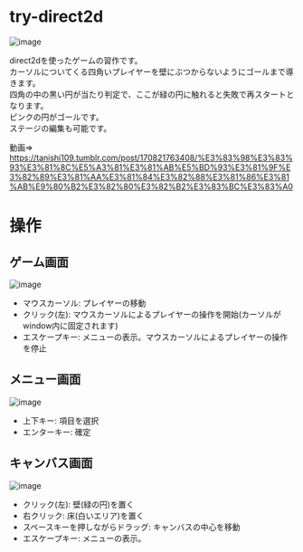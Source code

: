 # try-direct2d

![image](https://user-images.githubusercontent.com/5266152/35228246-99cd2ba6-ffd3-11e7-9083-332dddd7dff5.png)

direct2dを使ったゲームの習作です。  
カーソルについてくる四角いプレイヤーを壁にぶつからないようにゴールまで導きます。  
四角の中の黒い円が当たり判定で、ここが緑の円に触れると失敗で再スタートとなります。  
ピンクの円がゴールです。  
ステージの編集も可能です。

動画=> https://tanishi109.tumblr.com/post/170821763408/%E3%83%98%E3%83%93%E3%81%8C%E5%A3%81%E3%81%AB%E5%BD%93%E3%81%9F%E3%82%89%E3%81%AA%E3%81%84%E3%82%88%E3%81%86%E3%81%AB%E9%80%B2%E3%82%80%E3%82%B2%E3%83%BC%E3%83%A0


# 操作

## ゲーム画面

![image](https://user-images.githubusercontent.com/5266152/35228246-99cd2ba6-ffd3-11e7-9083-332dddd7dff5.png)

- マウスカーソル: プレイヤーの移動
- クリック(左): マウスカーソルによるプレイヤーの操作を開始(カーソルがwindow内に固定されます)
- エスケープキー: メニューの表示。マウスカーソルによるプレイヤーの操作を停止

## メニュー画面

![image](https://user-images.githubusercontent.com/5266152/36132956-ae173e3a-10bd-11e8-9c93-a1ca29069c0c.png)

- 上下キー: 項目を選択
- エンターキー: 確定

## キャンバス画面

![image](https://user-images.githubusercontent.com/5266152/35228249-9a23c7ea-ffd3-11e7-81d0-168d3d7786a5.png)

- クリック(左): 壁(緑の円)を置く
- 右クリック: 床(白いエリア)を置く
- スペースキーを押しながらドラッグ: キャンバスの中心を移動
- エスケープキー: メニューの表示。
